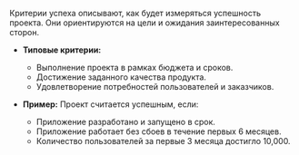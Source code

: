 Критерии успеха описывают, как будет измеряться успешность проекта. Они ориентируются на цели и ожидания заинтересованных сторон.

- **Типовые критерии:**
    
    - Выполнение проекта в рамках бюджета и сроков.
    - Достижение заданного качества продукта.
    - Удовлетворение потребностей пользователей и заказчиков.
- **Пример:** Проект считается успешным, если:
    
    - Приложение разработано и запущено в срок.
    - Приложение работает без сбоев в течение первых 6 месяцев.
    - Количество пользователей за первые 3 месяца достигло 10,000.